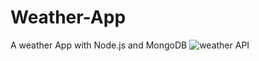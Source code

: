 # Weather-App
A weather App with Node.js and MongoDB
![weather API](https://github.com/user-attachments/assets/110decf6-ec1a-4a8f-b2ef-1ebea2ba4a06)
